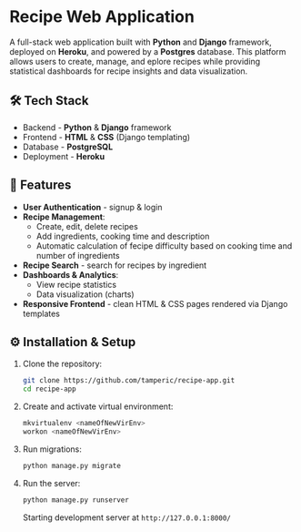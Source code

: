 # Recipe Web Application

A full-stack web application built with **Python** and **Django** framework, deployed on **Heroku**, and powered by a **Postgres** database. This platform allows users to create, manage, and eplore recipes while providing statistical dashboards for recipe insights and data visualization.

## 🛠️ Tech Stack
- Backend - **Python** & **Django** framework
- Frontend - **HTML** & **CSS** (Django templating)
- Database - **PostgreSQL** 
- Deployment - **Heroku**

## 🚀 Features
- **User Authentication** - signup & login
- **Recipe Management**: 
    - Create, edit, delete recipes
    - Add ingredients, cooking time and description
    - Automatic calculation of fecipe difficulty based on cooking time and number of ingredients
- **Recipe Search** - search for recipes by ingredient
- **Dashboards & Analytics**:
    - View recipe statistics
    - Data visualization (charts)
- **Responsive Frontend** - clean HTML & CSS pages rendered via Django templates

## ⚙️ Installation & Setup

1. Clone the repository:
    ```bash
    git clone https://github.com/tamperic/recipe-app.git
    cd recipe-app
    ```

2. Create and activate virtual environment:
    ```bash
    mkvirtualenv <nameOfNewVirEnv>
    workon <nameOfNewVirEnv>
    ```

3. Run migrations:
    ```bash
    python manage.py migrate
    ```

4. Run the server:
    ```bash
    python manage.py runserver
    ```
    Starting development server at `http://127.0.0.1:8000/`